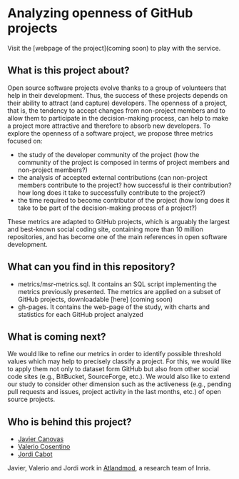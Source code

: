 Analyzing openness of GitHub projects
===============

Visit the [webpage of the project](coming soon) to play with the service.

What is this project about?
---------------------------

Open source software projects evolve thanks to a group of volunteers that help in their development. Thus, the success of these projects depends on their ability to attract (and
capture) developers. The openness of a project, that is, the tendency to accept changes from non-project members and to allow them to participate in the decision-making process,
can help to make a project more attractive and therefore to absorb new developers. To explore the openness of a software project, we propose three metrics focused on:

* the study of the developer community of the project (how the community of the project is composed in terms of project members and non-project members?)
* the analysis of accepted external contributions (can non-project members contribute to the project? how successful is their contribution? how long does it take to successfully contribute to the project?)
* the time required to become contributor of the project (how long does it take to be part of the decision-making process of a project?)

These metrics are adapted to GitHub projects, which is arguably the largest and best-known social coding site, containing more than 10 million repositories,
and has become one of the main references in open software development.


What can you find in this repository?
-------------------------------------

* metrics/msr-metrics.sql. It contains an SQL script implementing the metrics previously presented. The metrics are applied on a subset of GitHub projects, downloadable [here] (coming soon)
* gh-pages. It contains the web-page of the study, with charts and statistics for each GitHub project analyzed


What is coming next?
--------------------

We would like to refine our metrics in order to identify possible threshold values which may help to precisely classify a project. For this, we would like to apply them not only to dataset form GitHub but also from
other social code sites (e.g., BitBucket, SourceForge, etc.). We would also like to extend our study to consider other dimension such as the activeness (e.g., pending pull requests
and issues, project activity in the last months, etc.) of open source projects.

Who is behind this project?
---------------------------
* [Javier Canovas](http://github.com/jlcanovas/ "Javier Canovas")
* [Valerio Cosentino](https://github.com/valeriocos/ "Valerio Cosentino")
* [Jordi Cabot](http://github.com/jcabot/ "Jordi Cabot")

Javier, Valerio and Jordi work in [Atlandmod](http://www.emn.fr/z-info/atlanmod), a research team of Inria.
